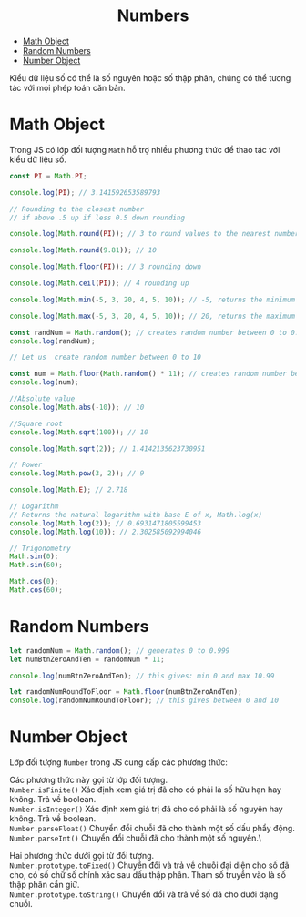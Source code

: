 <link rel='stylesheet' href='../main.css'>

<div class="title">
    <center><h1 class="bigtitle">Numbers</h1></center>
</div>

- [Math Object](#math-object)
- [Random Numbers](#random-numbers)
- [Number Object](#number-object)

Kiểu dữ liệu số có thể là số nguyên hoặc số thập phân, chúng có thể tương tác với mọi phép toán căn bản.

# Math Object

Trong JS có lớp đối tượng `Math` hỗ trợ nhiều phương thức để thao tác với kiểu dữ liệu số.

```js
const PI = Math.PI;

console.log(PI); // 3.141592653589793

// Rounding to the closest number
// if above .5 up if less 0.5 down rounding

console.log(Math.round(PI)); // 3 to round values to the nearest number

console.log(Math.round(9.81)); // 10

console.log(Math.floor(PI)); // 3 rounding down

console.log(Math.ceil(PI)); // 4 rounding up

console.log(Math.min(-5, 3, 20, 4, 5, 10)); // -5, returns the minimum value

console.log(Math.max(-5, 3, 20, 4, 5, 10)); // 20, returns the maximum value

const randNum = Math.random(); // creates random number between 0 to 0.999999
console.log(randNum);

// Let us  create random number between 0 to 10

const num = Math.floor(Math.random() * 11); // creates random number between 0 and 10
console.log(num);

//Absolute value
console.log(Math.abs(-10)); // 10

//Square root
console.log(Math.sqrt(100)); // 10

console.log(Math.sqrt(2)); // 1.4142135623730951

// Power
console.log(Math.pow(3, 2)); // 9

console.log(Math.E); // 2.718

// Logarithm
// Returns the natural logarithm with base E of x, Math.log(x)
console.log(Math.log(2)); // 0.6931471805599453
console.log(Math.log(10)); // 2.302585092994046

// Trigonometry
Math.sin(0);
Math.sin(60);

Math.cos(0);
Math.cos(60);
```

# Random Numbers

```js
let randomNum = Math.random(); // generates 0 to 0.999
let numBtnZeroAndTen = randomNum * 11;

console.log(numBtnZeroAndTen); // this gives: min 0 and max 10.99

let randomNumRoundToFloor = Math.floor(numBtnZeroAndTen);
console.log(randomNumRoundToFloor); // this gives between 0 and 10
```

# Number Object

Lớp đối tượng `Number` trong JS cung cấp các phương thức:

Các phương thức này gọi từ lớp đối tượng.\
`Number.isFinite()` Xác định xem giá trị đã cho có phải là số hữu hạn hay không. Trả về boolean.\
`Number.isInteger()` Xác định xem giá trị đã cho có phải là số nguyên hay không. Trả về boolean.\
`Number.parseFloat()` Chuyển đổi chuỗi đã cho thành một số dấu phẩy động.\
`Number.parseInt()` Chuyển đổi chuỗi đã cho thành một số nguyên.\

Hai phương thức dưới gọi từ đối tượng.\
`Number.prototype.toFixed()` Chuyển đổi và trả về chuỗi đại diện cho số đã cho, có số chữ số chính xác sau dấu thập phân. Tham số truyền vào là số thập phân cần giữ.\
`Number.prototype.toString()` Chuyển đổi và trả về số đã cho dưới dạng chuỗi.
